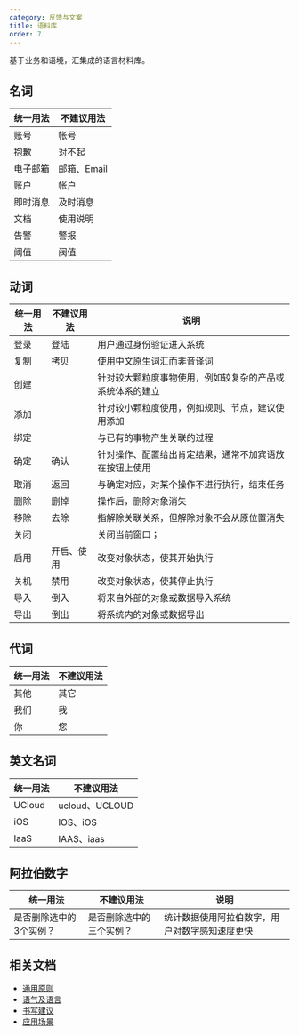 ```yaml
---
category: 反馈与文案
title: 语料库
order: 7
---
```


基于业务和语境，汇集成的语言材料库。

## 名词

| 统一用法 | 不建议用法  |
| -------- | ----------- |
| 账号     | 帐号        |
| 抱歉     | 对不起      |
| 电子邮箱 | 邮箱、Email |
| 账户     | 帐户        |
| 即时消息 | 及时消息    |
| 文档     | 使用说明    |
| 告警     | 警报        |
| 阈值     | 阀值        |



## 动词

| 统一用法 | 不建议用法 | 说明                                                     |
| -------- | ---------- | -------------------------------------------------------- |
| 登录     | 登陆       | 用户通过身份验证进入系统                                 |
| 复制     | 拷贝       | 使用中文原生词汇而非音译词                               |
| 创建     |            | 针对较大颗粒度事物使用，例如较复杂的产品或系统体系的建立 |
| 添加     |            | 针对较小颗粒度使用，例如规则、节点，建议使用添加         |
| 绑定     |            | 与已有的事物产生关联的过程                               |
| 确定     | 确认       | 针对操作、配置给出肯定结果，通常不加宾语放在按钮上使用   |
| 取消     | 返回       | 与确定对应，对某个操作不进行执行，结束任务               |
| 删除     | 删掉       | 操作后，删除对象消失                                     |
| 移除     | 去除       | 指解除关联关系，但解除对象不会从原位置消失               |
| 关闭     |            | 关闭当前窗口；                                           |
| 启用     | 开启、使用 | 改变对象状态，使其开始执行                               |
| 关机     | 禁用       | 改变对象状态，使其停止执行                               |
| 导入     | 倒入       | 将来自外部的对象或数据导入系统                           |
| 导出     | 倒出       | 将系统内的对象或数据导出                                 |



## 代词

| 统一用法 | 不建议用法 |
| -------- | ---------- |
| 其他     | 其它       |
| 我们     | 我         |
| 你       | 您         |



## 英文名词

| 统一用法 | 不建议用法     |
| -------- | -------------- |
| UCloud   | ucloud、UCLOUD |
| iOS      | IOS、iOS       |
| IaaS     | IAAS、iaas     |



## 阿拉伯数字

| 统一用法                | 不建议用法               | 说明                                           |
| ----------------------- | ------------------------ | ---------------------------------------------- |
| 是否删除选中的3个实例？ | 是否删除选中的三个实例？ | 统计数据使用阿拉伯数字，用户对数字感知速度更快 |

## 相关文档
- [通用原则](/spec/copywriting_default/)
- [语气及语言](/spec/copywriting_manner/)
- [书写建议](/spec/copywriting_writing/)
- [应用场景](/spec/feedback_application/)

